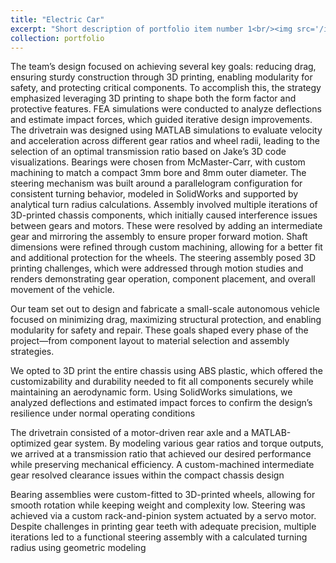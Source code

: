 ```yaml
---
title: "Electric Car"
excerpt: "Short description of portfolio item number 1<br/><img src='/images/RC_Car.jpg'>"
collection: portfolio
---
```


 The team’s design focused on achieving several key goals: reducing drag, ensuring sturdy construction through 3D printing, enabling modularity for safety, and protecting critical components. To accomplish this, the strategy emphasized leveraging 3D printing to shape both the form factor and protective features. FEA simulations were conducted to analyze deflections and estimate impact forces, which guided iterative design improvements. The drivetrain was designed using MATLAB simulations to evaluate velocity and acceleration across different gear ratios and wheel radii, leading to the selection of an optimal transmission ratio based on Jake’s 3D code visualizations. Bearings were chosen from McMaster-Carr, with custom machining to match a compact 3mm bore and 8mm outer diameter. The steering mechanism was built around a parallelogram configuration for consistent turning behavior, modeled in SolidWorks and supported by analytical turn radius calculations. Assembly involved multiple iterations of 3D-printed chassis components, which initially caused interference issues between gears and motors. These were resolved by adding an intermediate gear and mirroring the assembly to ensure proper forward motion. Shaft dimensions were refined through custom machining, allowing for a better fit and additional protection for the wheels. The steering assembly posed 3D printing challenges, which were addressed through motion studies and renders demonstrating gear operation, component placement, and overall movement of the vehicle.

 Our team set out to design and fabricate a small-scale autonomous vehicle focused on minimizing drag, maximizing structural protection, and enabling modularity for safety and repair. These goals shaped every phase of the project—from component layout to material selection and assembly strategies.
 
 We opted to 3D print the entire chassis using ABS plastic, which offered the customizability and durability needed to fit all components securely while maintaining an aerodynamic form. Using SolidWorks simulations, we analyzed deflections and estimated impact forces to confirm the design’s resilience under normal operating conditions
 
 The drivetrain consisted of a motor-driven rear axle and a MATLAB-optimized gear system. By modeling various gear ratios and torque outputs, we arrived at a transmission ratio that achieved our desired performance while preserving mechanical efficiency. A custom-machined intermediate gear resolved clearance issues within the compact chassis design
 
 Bearing assemblies were custom-fitted to 3D-printed wheels, allowing for smooth rotation while keeping weight and complexity low. Steering was achieved via a custom rack-and-pinion system actuated by a servo motor. Despite challenges in printing gear teeth with adequate precision, multiple iterations led to a functional steering assembly with a calculated turning radius using geometric modeling